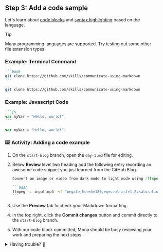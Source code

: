 ## Step 3: Add a code sample

Let's learn about [code blocks](https://docs.github.com/en/get-started/writing-on-github/getting-started-with-writing-and-formatting-on-github/basic-writing-and-formatting-syntax#quoting-code) and [syntax highlighting](https://docs.github.com/en/get-started/writing-on-github/working-with-advanced-formatting/creating-and-highlighting-code-blocks) based on the language.

> [!TIP]
> Many programming languages are supported. Try testing out some other file extension types!

### Example: Terminal Command

````md
```bash
git clone https://github.com/skills/communicate-using-markdown
```
````

```bash
git clone https://github.com/skills/communicate-using-markdown
```

### Example: Javascript Code

````md
```js
var myVar = "Hello, world!";
```
````

```js
var myVar = "Hello, world!";
```

### :keyboard: Activity: Adding a code example

1. On the `start-blog` branch, open the `day-1.md` file for editing.

1. Below **Review** level two heading add the following entry recording an awesome code snippet you just learned from the GitHub Blog.

   ````md
   Convert an image or video from dark mode to light mode using [ffmpeg](https://www.ffmpeg.org)

   ```bash
   ffmpeg -i input.mp4 -vf "negate,hue=h=180,eq=contrast=1.2:saturation=1.1" output.mp4
   ```
   ````

1. Use the **Preview** tab to check your Markdown formatting.

1. In the top right, click the **Commit changes** button and commit directly to the `start-blog` branch.

1. With our code block committed, Mona should be busy reviewing your work and preparing the next steps.

<details>
<summary>Having trouble? 🤷</summary><br/>

- Confirm you are editing the correct file and branch.
- Double check your syntax. A code block is three backticks ` ``` ` not three apostrophes `'''`

</details>
